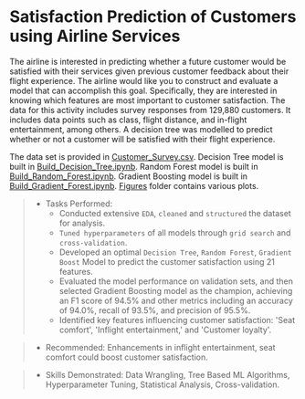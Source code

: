 # Satisfaction Prediction of Customers using Airline Services
The airline is interested in predicting whether a future customer would be satisfied with their services given previous customer feedback about their flight experience. The airline would like you to construct and evaluate a model that can accomplish this goal. Specifically, they are interested in knowing which features are most important to customer satisfaction. The data for this activity includes survey responses from 129,880 customers. It includes data points such as class, flight distance, and in-flight entertainment, among others. A decision tree was modelled to predict whether or not a customer will be satisfied with their flight experience.

The data set is provided in [Customer_Survey.csv](Customer_Survey.csv).
Decision Tree model is built in [Build_Decision_Tree.ipynb](Build_Decision_Tree.ipynb).
Random Forest model is built in [Build_Random_Forest.ipynb](Build_Random_Forest.ipynb).
Gradient Boosting model is built in [Build_Gradient_Forest.ipynb](Build_Gradient_Forest.ipynb).
[Figures](Figures) folder contains various plots.<br>

> * Tasks Performed:
>   * Conducted extensive `EDA`, `cleaned` and `structured` the dataset for analysis.
>   * `Tuned hyperparameters` of all models through `grid search` and `cross-validation`.
>   * Developed an optimal `Decision Tree`, `Random Forest`, `Gradient Boost` Model to predict the customer satisfaction using 21 features.
>   * Evaluated the model performance on validation sets, and then selected Gradient Boosting model as the champion, achieving an F1 score of 94.5% and other metrics including an accuracy of 94.0%, recall of 93.5%, and precision of 95.5%.
>   * Identified key features influencing customer satisfaction: 'Seat comfort', 'Inflight entertainment,' and 'Customer loyalty'.

> * Recommended: Enhancements in inflight entertainment, seat comfort could boost customer satisfaction.

> * Skills Demonstrated: Data Wrangling, Tree Based ML Algorithms, Hyperparameter Tuning, Statistical Analysis, Cross-validation.

